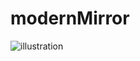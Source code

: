 # modernMirror

![illustration](https://image.freepik.com/free-vector/smart-home-iot-isometric-composition_1284-23920.jpg)